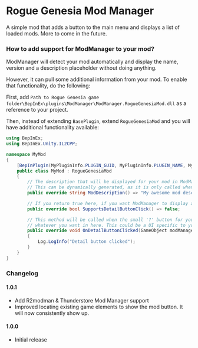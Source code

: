 # Rogue Genesia Mod Manager

A simple mod that adds a button to the main menu and displays a list of loaded mods. More to come in the future.

### How to add support for ModManager to your mod?

ModManager will detect your mod automatically and display the name, version and a description placeholder without doing anything.

However, it can pull some additional information from your mod. To enable that functionality, do the following:

First, add `Path to Rogue Genesia game folder\BepInEx\plugins\ModManager\ModManager.RogueGenesiaMod.dll` as a reference to your project.

Then, instead of extending `BasePlugin`, extend `RogueGenesiaMod` and you will have additional functionality available:

```cs
using BepInEx;
using BepInEx.Unity.IL2CPP;

namespace MyMod
{
    [BepInPlugin(MyPluginInfo.PLUGIN_GUID, MyPluginInfo.PLUGIN_NAME, MyPluginInfo.PLUGIN_VERSION)]
    public class MyMod : RogueGenesiaMod
    {
        // The description that will be displayed for your mod in ModManager.
        // This can be dynamically generated, as it is only called when the ModManager window displays.
        public override string ModDescription() => "My awesome mod description";

        // If you return true here, if you want ModManager to display a small '?' button next to your mod info
        public override bool SupportsDetailButtonClick() => false;

        // This method will be called when the small '?' button for your mod is clicked. You can do
        // whatever you want in here. This could be a UI specific to your mod.
        public override void OnDetailButtonClicked(GameObject modManagerDialog)
        {
            Log.LogInfo("Detail button clicked");
        }
    }
}
```

### Changelog

#### 1.0.1
- Add R2modman & Thunderstore Mod Manager support
- Improved locating existing game elements to show the mod button. It will now consistently show up.

#### 1.0.0
- Initial release
